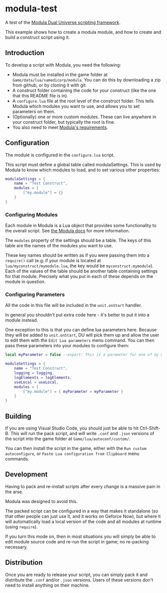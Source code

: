 # modula-test

A test of the [Modula Dual Universe scripting framework](https://github.com/samedicorp/modula).

This example shows how to create a modula module, and how to create and build a construct script using it.

## Introduction

To develop a script with Modula, you need the following:

- Modula must be installed in the game folder at `Game/data/lua/samedicorp/modula`. You can do this by downloading a zip from github, or by cloning it with git. 
- A construct folder containing the code for your construct (like the one that this README file is in).
- A `configure.lua` file at the root level of the construct folder. This tells Modula which modules you want to use, and allows you to set parameters on them.
- (Optionally) one or more custom modules. These can live anywhere in your construct folder, but typically the root is fine.
- You also need to meet [Modula's requirements](https://github.com/samedicorp/modula#requirements).

## Configuration

The module is configured in the `configure.lua` script.

This script must define a global table called modulaSettings. This is used by Modula to know which modules to load, and to set various other properties:

```lua
modulaSettings = { 
    name = "Test Construct",
    modules = {
        ["my.module"] = {}
    }
}
```
### Configuring Modules

Each module in Modula is a Lua object that provides some functionality to the overall script. See [the Modula docs](https://github.com/samedicorp/modula#modules) for more information.

The `modules` property of the settings should be a table. The keys of this table are the names of the modules you want to use. 

These key names should be written as if you were passing them into a `require()` call (e.g: if your module is located at `lua/myconstruct/mymodule.lua`, the key would be `myconstruct.mymodule`). Each of the values of the table should be another table containing settings for that module. Precisely what you put in each of these depends on the module in question. 

### Configuring Parameters

All the code in this file will be included in the `unit.onStart` handler. 

In general you shouldn't put extra code here - it's better to put it into a module instead.

One exception to this is that you can define lua parameters here. Because they will be added to `unit.onStart`, DU will pick them up and allow the user to edit them with the `Edit Lua parameters` menu command. You can then pass these parameters into your modules to configure them:

```lua
local myParameter = false --export: This is a parameter for one of my modules.

modulaSettings = { 
    name = "Test Construct",
    logging = logging, 
    logElements = logElements, 
    useLocal = useLocal,
    modules = {
        ["my.module"] = { myParameter = myParameter }
    }
}
```

## Building

If you are using Visual Studio Code, you should just be able to hit Ctrl-Shift-B. This will run the pack script, and will write `.conf` and `.json` versions of the script into the game folder at `Game/lua/autoconf/custom/`.

You can then install the script in the game, either with the `Run custom autoconfigure`, or `Paste Lua configuration from Clipboard` menu commands.

## Development

Having to pack and re-install scripts after every change is a massive pain in the arse.

Modula was designed to avoid this. 

The packed script can be configured in a way that makes it standalone (so that other people can just use it, and it works on Geforce Now), but where it will automatically load a local version of the code and all modules at runtime (using `require`). 

If you turn this mode on, then in most situations you will simply be able to edit module source code and re-run the script in game; no re-packing necessary. 

## Distribution 

Once you are ready to release your script, you can simply pack it and distribute the `.conf` and/or `.json` versions. Users of these versions don't need to install anything on their machine.